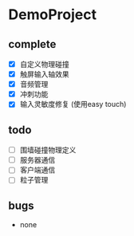 # DemoProject

## complete
- [x] 自定义物理碰撞
- [x] 触屏输入轴效果
- [x] 音频管理
- [x] 冲刺功能
- [x] 输入灵敏度修复 (使用easy touch)
## todo
- [ ] 围墙碰撞物理定义
- [ ] 服务器通信
- [ ] 客户端通信
- [ ] 粒子管理
## bugs
- none
